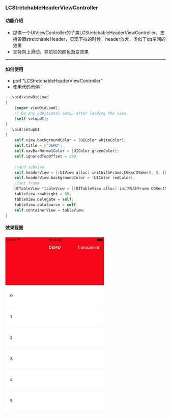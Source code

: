 
### LCStretchableHeaderViewController

#### 功能介绍
 *    提供一个UIViewController的子类LCStretchableHeaderViewController，支持设置stretchableHeader，实现下拉的时候，header放大，类似于qq空间的效果
 *   支持向上滑动，导航栏的颜色渐变效果

------------------
#### 如何使用
* pod "LCStretchableHeaderViewController" 
* 使用代码示例：

``` swift
- (void)viewDidLoad
{
    [super viewDidLoad];
    // Do any additional setup after loading the view.
    [self setupUI];
}
- (void)setupUI
{
    self.view.backgroundColor = [UIColor whiteColor];
    self.title = @"DEMO";
    self.navBarNormalColor = [UIColor greenColor];
    self.ignoredTopOffset = 200;
    
    //add subview
    self.headerView = [[UIView alloc] initWithFrame:CGRectMake(0, 0, [UIScreen mainScreen].bounds.size.width, 200)];
    self.headerView.backgroundColor = [UIColor redColor];
    //set frame
    UITableView *tableView = [[UITableView alloc] initWithFrame:CGRectMake(0, 0, [UIScreen mainScreen].bounds.size.width, [UIScreen mainScreen].bounds.size.height) style:UITableViewStyleGrouped];
    tableView.rowHeight = 88;
    tableView.delegate = self;
    tableView.dataSource = self;
    self.containerView = tableView;
}

```
#### 效果截图
![Alt text](./demo.gif)



